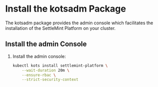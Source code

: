 # Install the kotsadm Package

The kotsadm package provides the admin console which facilitates the installation of the SettleMint Platform on your cluster.

## Install the admin Console

1. Install the admin console:

   ```bash
   kubectl kots install settlemint-platform \
       --wait-duration 20m \
       --ensure-rbac \
       --strict-security-context
   ```
